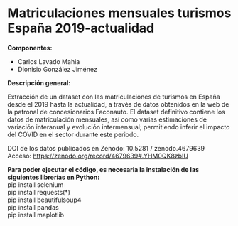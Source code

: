 # Matriculaciones mensuales turismos España 2019-actualidad

**Componentes:**

- Carlos Lavado Mahia
- Dionisio González Jiménez

**Descripción general:**

Extracción de un dataset con las matriculaciones de turismos en España desde el 2019 hasta la actualidad, a través de datos obtenidos en la web de
la patronal de concesionarios Faconauto. El dataset definitivo contiene los datos de matriculación mensuales, así como varias estimaciones de variación
interanual y evolución intermensual; permitiendo inferir el impacto del COVID en el sector durante este periodo.

DOI de los datos publicados en Zenodo: 10.5281 / zenodo.4679639 <br />
Acceso: https://zenodo.org/record/4679639#.YHM0QK8zbIU <br />

**Para poder ejecutar el código, es necesaria la instalación de las siguientes librerías en Python:** <br />
pip install selenium <br />
pip install requests(*) <br />
pip install beautifulsoup4 <br />
pip install pandas <br />
pip install maplotlib <br />



